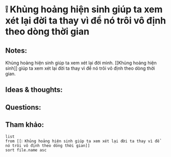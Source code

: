 # ❕ Khủng hoảng hiện sinh giúp ta xem xét lại đời ta thay vì để nó trôi vô định theo dòng thời gian

## Notes:
Khủng hoảng hiện sinh giúp ta xem xét lại đời mình. [[Khủng hoảng hiện sinh]] giúp ta xem xét lại đời ta thay vì để nó trôi vô định theo dòng thời gian.

## Ideas & thoughts:

## Questions:


## Tham khảo:
```dataview
list
from [[❕ Khủng hoảng hiện sinh giúp ta xem xét lại đời ta thay vì để nó trôi vô định theo dòng thời gian]]
sort file.name asc
```